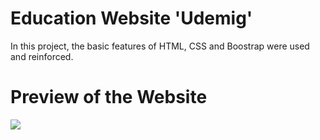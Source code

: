 # Education Website 'Udemig'
In this project, the basic features of HTML, CSS and Boostrap were used and reinforced.
# Preview of the Website
![](udemig-education.gif)
